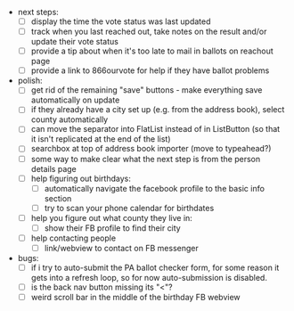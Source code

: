 - next steps:
  - [ ] display the time the vote status was last updated
  - [ ] track when you last reached out, take notes on the result and/or update their vote status
  - [ ] provide a tip about when it's too late to mail in ballots on reachout page
  - [ ] provide a link to 866ourvote for help if they have ballot problems

- polish:
  - [ ] get rid of the remaining "save" buttons - make everything save automatically on update
  - [ ] if they already have a city set up (e.g. from the address book), select county automatically
  - [ ] can move the separator into FlatList instead of in ListButton (so that it isn't replicated at the end of the list)
  - [ ] searchbox at top of address book importer (move to typeahead?)
  - [ ] some way to make clear what the next step is from the person details page
  - [ ] help figuring out birthdays:
     - [ ] automatically navigate the facebook profile to the basic info section
     - [ ] try to scan your phone calendar for birthdates
  - [ ] help you figure out what county they live in:
     - [ ] show their FB profile to find their city
  - [ ] help contacting people
     - [ ] link/webview to contact on FB messenger

- bugs:
  - [ ] if i try to auto-submit the PA ballot checker form, for some reason it gets into a refresh loop, so for now auto-submission is disabled.
  - [ ] is the back nav button missing its "<"?
  - [ ] weird scroll bar in the middle of the birthday FB webview